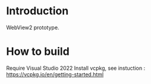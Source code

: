 # Introduction 
WebView2 prototype. 

# How to build
Require Visual Studio 2022
Install vcpkg, see instuction : https://vcpkg.io/en/getting-started.html
